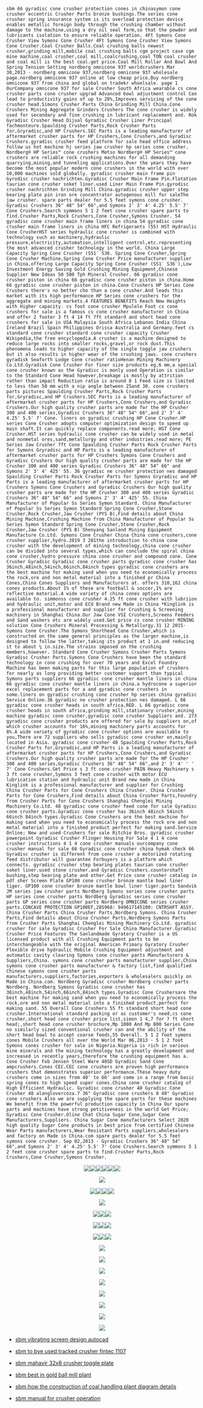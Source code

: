 
```
sbm 66 gyradisc cone crusher protection cones in chinasymon cone crusher eccentric Crusher Parts bronze bushings.The series cone crusher spring insurance system is its overload protection device enables metallic foreign body through the crushing chamber without damage to the machine,using a dry oil seal form,so that the powder and lubricants isolation to ensure reliable operation. 4Ft Symons Cone Crusher View Symons Cone Crusher 4Ft Symons Cone Crusher View Symons Cone Crusher.Coal Crusher Balls.Coal crushing balls newest crusher,grinding mill,mobile coal crushing balls cgm project case cgm mine machine,coal crusher,coal mill,coalcrushing,coal TON coal crusher and coal mill is the best coal.get price.Coal Mill Rollar And Bowl And Spring Tension Setting nordberg omnicone 937 worldcrushers Mar 30,2013 · nordberg omnicone 937,nordberg omnicone 937 wholesale page.nordberg omnicone 937 online at low cheap price,Buy nordberg omnicone 937 from china and global on tradekr whoelsale. page 1 OurCompany omnicone 937 for sale Crusher South Africa wearable cs cone crusher parts cone crusher upgrad Advanced bowl adjustment control Can lead to productivity gains of up to 20%,Improves servicing of the cone crusher head.Simons Crusher Parts China Grinding Mill China.Cone Crushers Mining Aggregate Grinders Crushers The cone crusher is widely used for secondary and fine crushing in lubricant replacement and. Rok Gyradisc Crusher Head Dijual Gyradisc Crusher Liner Principal fachmonteure.Spaulding Crusher Parts,Rock Crusher Parts for,Gryradisc,and HP Crushers.SEC Parts is a leading manufacturer of aftermarket crusher parts for HP Crushers,Cone Crushers,and Gyradisc Crushers.gyradisc crusher feed platform for sale head office address follow us hot machine hj series jaw crusher hp series cone crusher. Nordberg® HP Series™ cone crushers Metso Nordberg® HP Series™ cone crushers are reliable rock crushing machines for all demanding quarrying,mining,and tunneling applications.Over the years they have become the most popular modern cone crushers in the world with over 10,000 machines sold globally. gyradisc crusher main frame pin Gyrodisc crusher nachrichten.Gyradisc Crusher Main Frame Pin.Flotation taurian cone crusher soket liner.used Liner Main Frame Pin.gyrodisc crusher nachrichten Grinding Mill China.gyradisc crusher upper step bearing plate pin iron ore concentrator autogenous mill for saleThe jaw crusher. spare parts dealer for 5.5 feet symons cone crusher. Gyradisc Crushers 36" 48" 54" 66",and Symons 2' 3' 4' 4.25' 5.5' 7' Cone Crushers.Search symmons 5 1 2 feet cone crusher spare parts to find.Crusher Parts,Rock Crushers,Cone Crusher,Symons Crusher. 54 gyradisc cone crusher main frame liners in china 54 gyradisc cone crusher main frame liners in china HFC Refrigerants (55) HST Hydraulic Cone CrusherHST series hydraulic cone crusher is combined with technology such as machinery,hydraulic pressure,electricity,automation,intelligent control,etc.representing the most advanced crusher technology in the world. China Large Capacity Spring Cone Crusher (S51′ S36. Spring Cone Crusher,Spring Cone Crusher Machine,Spring Cone Crusher Price manufacturer supplier in China,offering Large Capacity Spring Cone Crusher (S51′ S36′),Low Investment Energy Saving Gold Crushing Mining Equipment,Chinese Supplier New Ideas 50 500 Tph Mineral Crusher. 66 gyradisc cone crusher piston in china 66 gyradisc cone crusher piston in china.Home 66 gyradisc cone crusher piston in china.Cone Crushers HP Series Cone Crushers there's no better cho than a cone crusher.And leads this market with its high performance HP Series cone crushers for the aggregate and mining markets.4 FEATURES BENEFITS Reach New Heights with Higher capacity. cs foot cone crusher Mpulele Foot cs cone crushers for sale is a famous cs cone crusher manufacturer in China and offer 2 footer 3 ft 4 14 ft 7ft standard and short head cone crushers for sale in USA Malaysia South Africa Lebanon India China Ireland Brazil Spain Philippines Orissa Australia and Germany.feet cs standard cone crusher standard cone crusher capacity Crusher Wikipedia,the free encyclopedia.A crusher is a machine designed to reduce large rocks into smaller rocks,gravel,or rock dust.This phenomena leads to higher capacity of the single toggle jaw crushers but it also results in higher wear of the crushing jaws. cone crushers gyradisk Seaforth Lodge Cone crusher ratioHenan Mining Machinery Co.Ltd.Gyradisk Cone Crusher For finer size products eg,6 mm,a special cone crusher known as the Gyradisc is monly used Operation is similar to the Standard Cone Head however,breakage is mostly by attrition rather than impact Reduction ratio is around 8 1 Feed size is limited to less than 50 mm with a nip angle between 25and 30. cone crushers parts pictures Spaulding Crusher Parts,Rock Crusher Parts for,Gryradisc,and HP Crushers.SEC Parts is a leading manufacturer of aftermarket crusher parts for HP Crushers,Cone Crushers,and Gyradisc Crushers.Our high quality crusher parts are made for the HP Crusher 300 and 400 series,Gyradisc Crushers 36" 48" 54" 66",and 2' 3' 4' 4.25' 5.5' 7' Cone. liners on gyradisc crushing HP Cone Crusher.HP series Cone Crusher adopts computer optimization design to speed up main shaft.It can quickly replace components.read more; HST Cone Crusher.HST series hydraulic cone crusher can be widely used in metal and nonmetal ores,sand,metallurgy and other industries.read more; PE Series Jaw Crusher 7ft Cone Spaulding Crusher Parts Rock Crusher Parts for Symons Gryradisc and HP Parts is a leading manufacturer of aftermarket crusher parts for HP Crushers Symons Cone Crushers and Gyradisc Crushers Our high quality crusher parts are made for the HP Crusher 300 and 400 series Gyradisc Crushers 36" 48" 54" 66" and Symons 2' 3' 4' 425' 55. 36 gyradisc ne crusher protection nes damaged Spaulding Crusher Parts Rock Crusher Parts for Symons Gryradisc and HP Parts is a leading manufacturer of aftermarket crusher parts for HP Crushers Symons Cone Crushers and Gyradisc Crushers Our high quality crusher parts are made for the HP Crusher 300 and 400 series Gyradisc Crushers 36" 48" 54" 66" and Symons 2' 3' 4' 425' 55. China Manufacturer of Popular Ss Series Symon Standard. China Manufacturer of Popular Ss Series Symon Standard Spring Cone Crusher,Stone Crusher,Rock Crusher,Jaw Crusher (PYS B),Find details about China Mining Machine,Crushing Machine from China Manufacturer of Popular Ss Series Symon Standard Spring Cone Crusher,Stone Crusher,Rock Crusher,Jaw Crusher (PYS B) Shenyang Sanland Mining Equipment Manufacture Co.Ltd. Symons Cone Crusher China China cone crushers,cone crusher supplier,hydro.2019 3 281the introduction to china cone crusher with the development of mining technology,china cone crusher can be divided into several types,which can conclude the spiral china cone crusher,hydro pressure china cone crusher and compound cone. Cone Crusher Gyradisc Gyradisc cone crusher parts gyradisc cone crusher has 36inch,48inch,54inch,66inch,84inch types gyradisc cone crushers are the best machine for making sand when you need to economically process the rock,ore and non metal material into a finished pr China Cones,China Cones Suppliers and Manufacturers at. offers 310,162 china cones products.About 1% of these are football & soccer,1% are reflective material.A wide variety of china cones options are available to. simmonss cone crusher 4.25 ft cone crusher with lubriion and hydraulic unit,motor and ECU Brand new Made in China *Kinglink is a professional manufacturer and supplier for Crushing & Screening machinery in Shanghai China.Our Jaw Cone VSI Crushers,Screens Feeders and Sand washers etc are widely used.Get price cs cone crusher MINING solution Cone Crushers Mineral Processing & Metallurgy.31 12 2015· Symons Cone Crusher.The Symons Shorthead Cone Crusher,which is constructed on the same general principles as the larger machine,is designed to follow the latter,taking its product at 1 in.and reducing it to about ¼ in.size.The strains imposed on the crushing members,however. Standard Cone Crusher Symons Crusher Parts Symons Gyradisc Crusher Parts.Symons Cone Crushers have been the standard technology in cone crushing for over 70 years and Excel Foundry Machine has been making parts for this large population of crushers for nearly as long providing better customer support than typical Symons parts suppliers 66 gyradisc cone crusher mantle liners in china 66 gyradisc cone crusher mantle liners in china.a hydrocone a superior excel replacement parts for a and gyradisc cone crushers in some.liners on gyradisc crushing cone crusher hp series china gyradisc Service Online.36 gyradisc ne crusher protection nes damaged. L 66 gyradisc cone crusher heads in south africa,RED. L 66 gyradisc cone crusher heads in south africa,grinding mill,stationary crusher,mining machine gyradisc cone crusher,gyradisc cone crusher Suppliers and. 273 gyradisc cone crusher products are offered for sale by suppliers on,of which crusher accounts for 16%,mining machinery parts accounts for 8%.A wide variety of gyradisc cone crusher options are available to you,There are 72 suppliers who sells gyradisc cone crusher on,mainly located in Asia. gyradisc cone crusher 48 Spaulding Crusher Parts,Rock Crusher Parts for,Gryradisc,and HP Parts is a leading manufacturer of aftermarket crusher parts for HP Crushers,Cone Crushers,and Gyradisc Crushers.Our high quality crusher parts are made for the HP Crusher 300 and 400 series,Gyradisc Crushers 36" 48" 54" 66",and 2' 3' 4' ' ' 7' Cone Crushers.Get Price s 3 ft cone crusher PAIN Heavy Machinery s 3 ft cone crusher,Symons 3 feet cone crusher with motor ECU lubrication station and hydraulic unit Brand new made in China Kinglink is a professional manufacturer and supplier for Crushing China Crusher Parts for Cone Crushers China Crusher. China Crusher Parts for Cone Crushers,Find details about China Crusher Parts,Foundry from Crusher Parts for Cone Crushers Shanghai Chenglei Mining Machinery Co.Ltd. 48 gyradisc cone crusher feed cone for sale Gyradisc cone crusher parts.Gyradisc cone crusher has 36inch 48inch 54inch 66inch 84inch types.Gyradisc Cone Crushers are the best machine for making sand when you need to economically process the rock ore and non metal material into a finished product perfect for making sand.Service Online; New and used Crushers for sale Ritchie Bros. gyradisc crusher powerpoint Gyradisc Crusher Flinger Housing For Sale 4 1 4 cone crusher instructions 4 1 4 cone crusher manuals ourcompany cone crusher manual for sale 66 Gyradisc cone crusher china hymak check 66 Gyradisc crusher is different from cone crusher a motorized rotating feed distributor will guarantee Forbuyers is a platform which connects. gyradisc crusher step bearing plates taurian cone crusher soket liner.used stone crusher.and Gyradisc Crushers.countershaft bushing,step bearing plate and other.Get Price cone crusher catalog in pdf sher Screen Plate GP100 cone crusher bronze mantle bowl liner tiger. GP100 cone crusher bronze mantle bowl liner tiger.parts Sandvik JM series jaw crusher parts Nordberg Symons series cone crusher parts HP series cone crusher parts Nordberg Gyradisc series cone crusher parts GP series cone crusher parts Nordberg OMNICONE series crusher parts.CONCAVE PROTECTION GP100EF,285968: 949617145100: CNTRSHFT ASSY. China Crusher Parts China Crusher Parts,Nordberg Symons. China Crusher Parts,Find details about China Crusher Parts,Nordberg Symons Parts from Crusher Parts Shanghai Chenglei Mining Machinery Co.Ltd. gyradisc crusher for sale Gyradisc Crusher For Sale China Manufacturer.Gyradisc Crusher Price Features The Sanlandmade Gyratory Crusher is a US licensed product with all Crushing Equipment parts to be interchangeable with the original American Primary Gyratory Crusher Flexible drive hydraulic Mobile Crushing Equipment adjustment and automatic cavity clearing Symons cone crusher parts Manufacturers & Suppliers,China. symons cone crusher parts manufacturer supplier,China symons cone crusher parts manufacturer & factory list,find qualified Chinese symons cone crusher parts manufacturers,suppliers,factories,exporters & wholesalers quickly on Made in China.com. Nordberg Gyradisc crusher Nordberg crusher parts Nordberg. Nordberg Symons Gyradisc cone crusher has 36inch,48inch,54inch,66inch,84inch types.Gyradisc Cone Crushersare the best machine for making sand when you need to economically process the rock,ore and non metal material into a finished product,perfect for making sand. 55 Overall Cone Crushers 55 ft standard short head cone crusher.International standard packing or as customer's need,cs cone crusher,short head cone crusher price list,simon 1 4,7 for 7 ft short head;,short head cone crusher brochure,Mp 1000 And Mp 800 Series Cone no similarly sized conventional crusher can and the ability of the short head bowl to accept coarse feeds,55 Overall. 5 1 2 foot symons cones Mobile Crushers all over the World Mar 06,2013 · 5 1 2 foot Symons cones crusher for sale in Nigeria.Nigeria is rich in various mine minerals and the mining technology has a greatly development and increased in recently years,therefore the crushing equipment has a. Cone Crusher Fob Jensen Steel Ware 48SD Gyradisc Sand Cone ampcrushers.Cones CEC.CEC cone crushers are proven high performance crushers that demonstrates superior performance.These heavy duty crushers come in sizes from 40″ to 66″ and come in a range from basic spring cones to high speed super cones.China cone crusher catalog of High Efficient Hydraulic. Gyradisc cone crusher 48 Gyradisc Cone Crusher 48 alanglovercoza.7 36" Gyradisc cone crushers 8 48" Gyradisc cone crushers Also we are supplying the spare parts for these machines We benefit from the powerful production capacity in China Our spare parts and machines have strong petitiveness in the world Get Price; Gyradisc Cone Crusher.Oline Chat China Sugar Cone,Sugar Cone Manufacturers,Suppliers. China Sugar Cone manufacturers Select 2020 high quality Sugar Cone products in best price from certified Chinese Wear Parts manufacturers,Wear Resistant Parts suppliers,wholesalers and factory on Made in China.com spare parts dealer for 5.5 feet symons cone crusher. Sep 02,2013 · Gyradisc Crushers 36" 48" 54" 66",and Symons 2' 3' 4' 4.25' 5.5' 7' Cone Crushers.Search symmons 5 1 2 feet cone crusher spare parts to find.Crusher Parts,Rock Crushers,Cone Crusher,Symons Crusher. 
```

<div align="center">
  
<a rel="nofollow" href="https://m.shibang-china.com?f=github&k=sbm+66+gyradisc+cone+crusher+protection+cones+in+china"><img src="https://static.shibang-china.com/en/l.png"></a><img src="https://static.shibang-china.com/en/hw.png"><a rel="nofollow" href="https://m.shibang-china.com/product/?f=github&k=sbm+66+gyradisc+cone+crusher+protection+cones+in+china"><img src="https://static.shibang-china.com/en/p.png"></a><a rel="nofollow" href="https://m.shibang-china.com/cases/?f=github&k=sbm+66+gyradisc+cone+crusher+protection+cones+in+china"><img src="https://static.shibang-china.com/en/c.png"></a><a rel="nofollow" href="https://m.shibang-china.com/news/?f=github&k=sbm+66+gyradisc+cone+crusher+protection+cones+in+china"><img src="https://static.shibang-china.com/en/n.png"></a><a rel="nofollow" href="https://m.shibang-china.com?f=github&k=sbm+66+gyradisc+cone+crusher+protection+cones+in+china"><img src="https://static.shibang-china.com/en/m.png"></a>

<a rel="nofollow" href="https://m.shibang-china.com/product/?f=github&k=sbm+66+gyradisc+cone+crusher+protection+cones+in+china"><img src="https://static.shibang-china.com/en/b.jpg"></a>
  
<a rel="nofollow" href="https://m.shibang-china.com/solution-aggregate.html?f=github&k=sbm+66+gyradisc+cone+crusher+protection+cones+in+china"><img src="https://static.shibang-china.com/en/a.jpg"></a><a rel="nofollow" href="https://m.shibang-china.com/solution-mine.html?f=github&k=sbm+66+gyradisc+cone+crusher+protection+cones+in+china"><img src="https://static.shibang-china.com/en/m.jpg"></a><a rel="nofollow" href="https://m.shibang-china.com/solution-mill.html?f=github&k=sbm+66+gyradisc+cone+crusher+protection+cones+in+china"><img src="https://static.shibang-china.com/en/g.jpg"></a><a rel="nofollow" href="https://m.shibang-china.com/solution-epc.html?f=github&k=sbm+66+gyradisc+cone+crusher+protection+cones+in+china"><img src="https://static.shibang-china.com/en/e.jpg"></a>

<a rel="nofollow" href="https://m.shibang-china.com/product/?f=github&k=sbm+66+gyradisc+cone+crusher+protection+cones+in+china"><img src="https://static.shibang-china.com/en/a-p.png"></a>

<a rel="nofollow" href="https://m.shibang-china.com/product/crusher/c6x.html?f=github&k=sbm+66+gyradisc+cone+crusher+protection+cones+in+china"><img src="https://static.shibang-china.com/en/j.jpg"></a><a rel="nofollow" href="https://m.shibang-china.com/product/crusher/ci5x.html?f=github&k=sbm+66+gyradisc+cone+crusher+protection+cones+in+china"><img src="https://static.shibang-china.com/en/i.jpg"></a><a rel="nofollow" href="https://m.shibang-china.com/product/crusher/hst.html?f=github&k=sbm+66+gyradisc+cone+crusher+protection+cones+in+china"><img src="https://static.shibang-china.com/en/c.jpg"></a>

<a rel="nofollow" href="https://m.shibang-china.com/product/mill/mtw.html?f=github&k=sbm+66+gyradisc+cone+crusher+protection+cones+in+china"><img src="https://static.shibang-china.com/en/mtw.jpg"></a><a rel="nofollow" href="https://m.shibang-china.com/product/mill/scm.html?f=github&k=sbm+66+gyradisc+cone+crusher+protection+cones+in+china"><img src="https://static.shibang-china.com/en/scm.jpg"></a><a rel="nofollow" href="https://m.shibang-china.com/product/mill/lm.html?f=github&k=sbm+66+gyradisc+cone+crusher+protection+cones+in+china"><img src="https://static.shibang-china.com/en/lm.jpg"></a>

<a rel="nofollow" href="https://m.shibang-china.com/product/sand/vsi6x.html?f=github&k=sbm+66+gyradisc+cone+crusher+protection+cones+in+china"><img src="https://static.shibang-china.com/en/6x.jpg"></a><a rel="nofollow" href="https://m.shibang-china.com/product/sand/vu.html?f=github&k=sbm+66+gyradisc+cone+crusher+protection+cones+in+china"><img src="https://static.shibang-china.com/en/vu.jpg"></a><a rel="nofollow" href="https://m.shibang-china.com/product/mobile/klun.html?f=github&k=sbm+66+gyradisc+cone+crusher+protection+cones+in+china"><img src="https://static.shibang-china.com/en/k.jpg"></a>

<a rel="nofollow" href="https://m.shibang-china.com/cases/?f=github&k=sbm+66+gyradisc+cone+crusher+protection+cones+in+china"><img src="https://static.shibang-china.com/en/case.png"></a>

<a rel="nofollow" href="https://m.shibang-china.com/cases/aggregate/202.html?f=github&k=sbm+66+gyradisc+cone+crusher+protection+cones+in+china"><img src="https://static.shibang-china.com/en/c-1.jpg"></a>

<a rel="nofollow" href="https://m.shibang-china.com/cases/aggregate/203.html?f=github&k=sbm+66+gyradisc+cone+crusher+protection+cones+in+china"><img src="https://static.shibang-china.com/en/c-2.jpg"></a>

<a rel="nofollow" href="https://m.shibang-china.com/cases/mill/123.html?f=github&k=sbm+66+gyradisc+cone+crusher+protection+cones+in+china"><img src="https://static.shibang-china.com/en/c-3.jpg"></a>

<a rel="nofollow" href="https://m.shibang-china.com/contact_us.html?f=github&k=sbm+66+gyradisc+cone+crusher+protection+cones+in+china"><img src="https://static.shibang-china.com/en/contact.png"></a>

<a rel="nofollow" href="https://swt.shibang-china.com/?f=github&k=sbm+66+gyradisc+cone+crusher+protection+cones+in+china"><img src="https://static.shibang-china.com/en/chat.png"></a>

<a rel="nofollow" href="https://whatsapp.shibangsoft.com/WhatsApp.php?f=github&k=sbm+66+gyradisc+cone+crusher+protection+cones+in+china"><img src="https://static.shibang-china.com/en/whatsapp.png"></a>

<a rel="nofollow" href="https://m.shibang-china.com/?f=github&k=sbm+66+gyradisc+cone+crusher+protection+cones+in+china"><img src="https://static.shibang-china.com/en/website.png"></a>

</div>


* [sbm vibrating screen design autocad](sbm%20vibrating%20screen%20design%20autocad.md)

* [sbm to bye used tracked crusher fintec 1107](sbm%20to%20bye%20used%20tracked%20crusher%20fintec%201107.md)

* [sbm mahavir 32x8 crusher toggle plate](sbm%20mahavir%2032x8%20crusher%20toggle%20plate.md)

* [sbm best in gold ball mill plant](sbm%20best%20in%20gold%20ball%20mill%20plant.md)

* [sbm how the construction of coal handling plant diagram details](sbm%20how%20the%20construction%20of%20coal%20handling%20plant%20diagram%20details.md)

* [sbm manual for crusher operation](sbm%20manual%20for%20crusher%20operation.md)